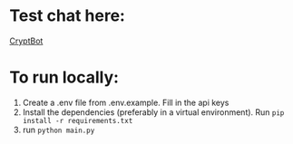 # Test chat here:
[CryptBot](http://t.me/skiddo_crypt_bot) <br/>
# To run locally:
1. Create a .env file from .env.example. Fill in the api keys
2. Install the dependencies (preferably in a virtual environment). Run `pip install -r requirements.txt`
3. run `python main.py`
